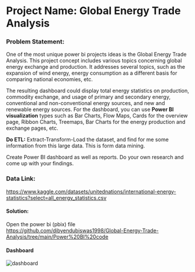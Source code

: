 # Project Name:  Global Energy Trade Analysis

### Problem Statement:
One of the most unique power bi projects ideas is the Global Energy Trade
Analysis. This project concept includes various topics concerning global energy
exchange and production. It addresses several topics, such as the expansion of
wind energy, energy consumption as a different basis for comparing national
economies, etc.

The resulting dashboard could display total energy statistics on production,
commodity exchange, and usage of primary and secondary energy,
conventional and non-conventional energy sources, and new and renewable
energy sources. For the dashboard, you can use **Power BI visualization** types
such as Bar Charts, Flow Maps, Cards for the overview page, Ribbon Charts,
Treemaps, Bar Charts for the energy production and exchange pages, etc.

**Do ETL:** Extract-Transform-Load the dataset, and find for me some information
from this large data. This is form data mining.

Create Power BI dashboard as well as reports.
Do your own research and come up with your findings.


### Data Link: 
https://www.kaggle.com/datasets/unitednations/international-energy-statistics?select=all_energy_statistics.csv

#### Solution: 
Open the power bi (pbix) file
https://github.com/dibyendubiswas1998/Global-Energy-Trade-Analysis/tree/main/Power%20BI%20code

#### Dashboard
![dashboard](https://user-images.githubusercontent.com/67157274/196473886-b747f80d-7139-4c0a-9dff-078bab1a24f0.PNG)
